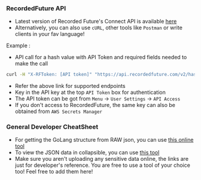 ### RecordedFuture API
- Latest version of Recorded Future's Connect API is available [here](https://api.recordedfuture.com/v2/#/)
- Alternatively, you can also use `cURL`, other tools like `Postman` or write clients in your fav language!

Example :
- API call for a hash value with API Token and required fields needed to make the call
```sh
curl -H "X-RFToken: [API token]" "https://api.recordedfuture.com/v2/hash/AddHashHere?fields=analystNotes%2Ccounts%2CenterpriseLists%2Centity%2CfileHashes%2ChashAlgorithm%2CintelCard%2Clinks%2Cmetrics%2CrelatedEntities%2Crisk%2CriskMapping%2Csightings%2CthreatLists%2Ctimestamps&metadata=true"

```
- Refer the above link for supported endpoints
- Key in the API key at the top `API Token` box for authentication
- The API token can be got from `Menu` -> `User Settings` -> `API Access`
- If you don't access to RecordedFuture, the same key can also be obtained from `AWS Secrets Manager`


### General Developer CheatSheet
- For getting the GoLang structure from RAW json, you can use [this online tool](https://mholt.github.io/json-to-go/)
- To view the JSON data in collapsible, you can use [this tool](https://codebeautify.org/jsonviewer)
- Make sure you aren't uploading any sensitive data online, the links are just for developer's reference.
  You are free to use a tool of your choice too! Feel free to add them here!
